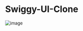 # Swiggy-UI-Clone
![image](https://github.com/AniXT91/Swiggy-UI-Clone/assets/139282374/d25d4401-e47b-45c5-9424-dc589e59360c)
